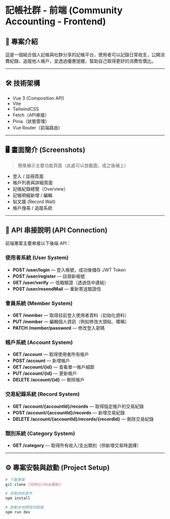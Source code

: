 # 記帳社群 - 前端 (Community Accounting - Frontend)

## 📌 專案介紹
這是一個結合個人記帳與社群分享的記帳平台，使用者可以記錄日常收支，公開消費紀錄，追蹤他人帳戶，並透過優惠提醒，幫助自己取得更好的消費性價比。

---

## 🛠 技術架構
- Vue 3 (Composition API)
- Vite
- TailwindCSS
- Fetch（API串接）
- Pinia（狀態管理）
- Vue Router（前端路由）

---

## 🖥️ 畫面簡介 (Screenshots)
> 簡單展示主要功能頁面（此處可以放截圖，或之後補上）
- 登入 / 註冊頁面
- 帳戶列表與詳細頁面
- 記帳紀錄總覽（Overview）
- 記帳明細新增 / 編輯
- 貼文牆 (Record Wall)
- 帳戶搜尋 / 追蹤系統

---

## 📡 API 串接說明 (API Connection)
前端專案主要串接以下後端 API：

### 使用者系統 (User System)
- **POST /user/login** — 登入帳號，成功後儲存 JWT Token
- **POST /user/register** — 註冊新帳號
- **GET /user/verify** — 信箱驗證（透過信中連結）
- **POST /user/resendMail** — 重新寄送驗證信

### 會員系統 (Member System)
- **GET /member** — 取得目前登入使用者資料（初始化資料）
- **PUT /member** — 編輯個人資訊（例如修改大頭貼、暱稱）
- **PATCH /member/password** — 修改登入密碼

### 帳戶系統 (Account System)
- **GET /account** — 取得使用者所有帳戶
- **POST /account** — 新增帳戶
- **GET /account/{id}** — 查看單一帳戶細節
- **PUT /account/{id}** — 更新帳戶
- **DELETE /account/{id}** — 刪除帳戶

### 交易紀錄系統 (Record System)
- **GET /account/{accountId}/records** — 取得指定帳戶的交易紀錄
- **POST /account/{accountId}/records** — 新增交易紀錄
- **DELETE /account/{accountId}/records/{recordId}** — 刪除交易紀錄

### 類別系統 (Category System)
- **GET /category** — 取得所有收入/支出類別（供新增交易時選擇）

---

## ⚙️ 專案安裝與啟動 (Project Setup)

```bash
# 下載專案
git clone [你的GitHub連結]

# 安裝相依套件
npm install

# 啟動本地開發伺服器
npm run dev
